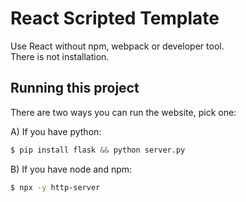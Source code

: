 # React Scripted Template

Use React without npm, webpack or developer tool.  
There is not installation.

## Running this project

There are two ways you can run the website, pick one:

A) If you have python:

```py
$ pip install flask && python server.py
```

B) If you have node and npm:

```bash
$ npx -y http-server
```
